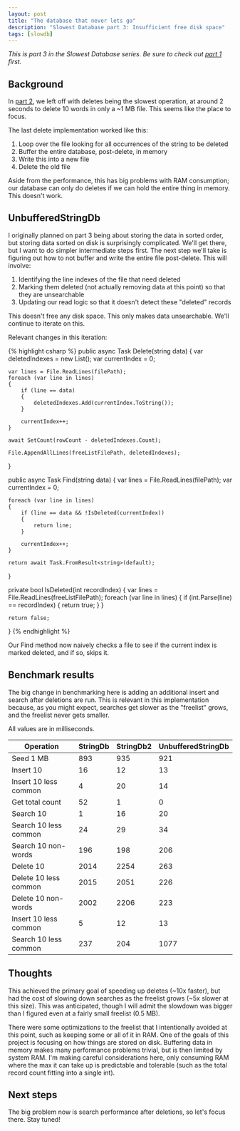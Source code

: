```yaml
---
layout: post
title: "The database that never lets go"
description: "Slowest Database part 3: Insufficient free disk space"
tags: [slowdb]
---
```


_This is part 3 in the Slowest Database series. Be sure to check out [part 1](https://planetlotus.github.io/2022/05/07/the-slowest-database.html) first._

## Background

In [part 2](https://planetlotus.github.io/2022/07/03/almost-slowest-database.html), we left off with deletes being the slowest operation, at around 2 seconds to delete 10 words in only a ~1 MB file. This seems like the place to focus.

The last delete implementation worked like this:

1. Loop over the file looking for all occurrences of the string to be deleted
2. Buffer the entire database, post-delete, in memory
3. Write this into a new file
4. Delete the old file

Aside from the performance, this has big problems with RAM consumption; our database can only do deletes if we can hold the entire thing in memory. This doesn't work.

## UnbufferedStringDb

I originally planned on part 3 being about storing the data in sorted order, but storing data sorted on disk is surprisingly complicated. We'll get there, but I want to do simpler intermediate steps first. The next step we'll take is figuring out how to not buffer and write the entire file post-delete. This will involve:

1. Identifying the line indexes of the file that need deleted
2. Marking them deleted (not actually removing data at this point) so that they are unsearchable
3. Updating our read logic so that it doesn't detect these "deleted" records

This doesn't free any disk space. This only makes data unsearchable. We'll continue to iterate on this.

Relevant changes in this iteration:

{% highlight csharp %}
public async Task Delete(string data)
{
    var deletedIndexes = new List<string>();
    var currentIndex = 0;

    var lines = File.ReadLines(filePath);
    foreach (var line in lines)
    {
        if (line == data)
        {
            deletedIndexes.Add(currentIndex.ToString());
        }

        currentIndex++;
    }

    await SetCount(rowCount - deletedIndexes.Count);

    File.AppendAllLines(freeListFilePath, deletedIndexes);
}

public async Task<string> Find(string data)
{
    var lines = File.ReadLines(filePath);
    var currentIndex = 0;

    foreach (var line in lines)
    {
        if (line == data && !IsDeleted(currentIndex))
        {
            return line;
        }

        currentIndex++;
    }

    return await Task.FromResult<string>(default);
}

private bool IsDeleted(int recordIndex)
{
    var lines = File.ReadLines(freeListFilePath);
    foreach (var line in lines)
    {
        if (int.Parse(line) == recordIndex)
        {
            return true;
        }
    }

    return false;
}
{% endhighlight %}

Our Find method now naively checks a file to see if the current index is marked deleted, and if so, skips it.

## Benchmark results

The big change in benchmarking here is adding an additional insert and search after deletions are run. This is relevant in this implementation because, as you might expect, searches get slower as the "freelist" grows, and the freelist never gets smaller.

All values are in milliseconds.

| Operation             | StringDb | StringDb2 | UnbufferedStringDb |
| --------------------- | -------- | -------------- | ------------------ |
| Seed 1 MB             | 893      | 935            | 921                |
| Insert 10             | 16       | 12             | 13                 |
| Insert 10 less common | 4        | 20             | 14                 |
| Get total count       | 52       | 1              | 0                  |
| Search 10             | 1        | 16             | 20                 |
| Search 10 less common | 24       | 29             | 34                 |
| Search 10 non\-words  | 196      | 198            | 206                |
| Delete 10             | 2014     | 2254           | 263                |
| Delete 10 less common | 2015     | 2051           | 226                |
| Delete 10 non\-words  | 2002     | 2206           | 223                |
| Insert 10 less common | 5        | 12             | 13                 |
| Search 10 less common | 237      | 204            | 1077               |

## Thoughts

This achieved the primary goal of speeding up deletes (~10x faster), but had the cost of slowing down searches as the freelist grows (~5x slower at this size). This was anticipated, though I will admit the slowdown was bigger than I figured even at a fairly small freelist (0.5 MB).

There were some optimizations to the freelist that I intentionally avoided at this point, such as keeping some or all of it in RAM. One of the goals of this project is focusing on how things are stored on disk. Buffering data in memory makes many performance problems trivial, but is then limited by system RAM. I'm making careful considerations here, only consuming RAM where the max it can take up is predictable and tolerable (such as the total record count fitting into a single int).

## Next steps

The big problem now is search performance after deletions, so let's focus there. Stay tuned!
